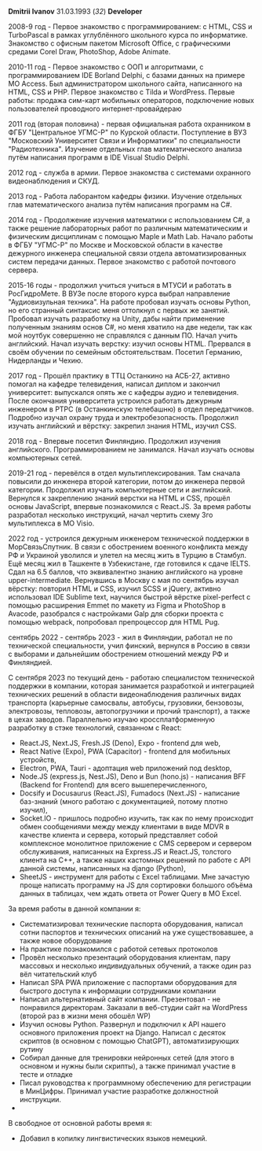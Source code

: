 **Dmitrii Ivanov** 31.03.1993 (*32*)
**Developer**

2008-9 год - Первое знакомство с программированием: с HTML, CSS и TurboPascal в рамках углублённого школьного курса по информатике. Знакомство с офисным пакетом Microsoft Office, с графическими средами Corel Draw, PhotoShop, Adobe Animate.

2010-11 год - Первое знакомство с ООП и алгоритмами, с программированием IDE Borland Delphi, с базами данных на примере MO Access. 
Был администратором школьного сайта, написанного на HTML, CSS и PHP. Первое знакомство с Tilda и WordPress. 
Первые работы: продажа сим-карт мобильных операторов, подключение новых пользователей проводного интернет-провайдераю 

2011 год (вторая половина) - первая официальная работа охранником в ФГБУ "Центральное УГМС-Р" по Курской области. 
Поступление в ВУЗ "Московский Университет Связи и Информатики" по специальности "Радиотехника". Изучение отдельных глав математического анализа путём написания программ в IDE Visual Studio Delphi.

2012 год - служба в армии. Первое знакомства с системами охранного видеонаблюдения и СКУД.

2013 год - Работа лаборантом кафедры физики. Изучение отдельных глав математического анализа путём написания программ на С#.

2014 год - Продолжение изучения математики с использованием С#, а также решение лабораторных работ по различным математическим и физическим дисциплинам с помощью Maple и Math Lab.
Начало работы в ФГБУ "УГМС-Р" по Москве и Московской области в качестве дежурного инженера специальной связи отдела автоматизированных систем передачи данных. Первое знакомство с работой почтового сервера.

2015-16 годы - продолжил учиться учиться в МТУСИ и работать в РосГидроМете. В ВУЗе после второго курса выбрал направление "Аудиовизульная техника". На работе пробовал изучать основы Python, но его странный синтаксис меня оттолкнул с первых же занятий. Пробовал изучать разработку на Unity, дабы найти применение полученным знаниям основ C#, но меня хватило на две недели, так как мой ноутбук совершенно не справлялся с данным ПО. Начал учить английский. Начал изучать верстку: изучил основы HTML. Прервался в своём обучении по семейным обстоятельствам. Посетил Германию, Нидерланды и Чехию.

2017 год - Прошёл практику в ТТЦ Останкино на АСБ-27, активно помогал на кафедре телевидения, написал диплом и закончил университет: выпускался опять же с кафедры аудио и телевидения. 
После окончания университета устроился работать дежурным инженером в РТРС (в Останкинскую телебашню) в отдел передатчиков. Подробно изучал охрану труда и электробезопасность.
Продолжил изучать английский и вёрстку: закрепил знания HTML, изучил CSS.

2018 год - Впервые посетил Финляндию. Продолжил изучения английского. Программированием не занимался. Начал изучать основы компьютерных сетей.

2019-21 год - перевёлся в отдел мультиплексирования. Там сначала повысили до инженера второй категории, потом до инженера первой категории. Продолжил изучать компьютерные сети и английский. Вернулся к закреплению знаний верстки на HTML и CSS, прошёл основы JavaScript, впервые познакомился с React.JS. 
За время работы разработал несколько инструкций, начал чертить схему 3го мультиплекса в MO Visio.

2022 год - устроился дежурным инженером технической поддержки в МорСвязьСпутник. В связи с обострением военного конфликта между РФ и Украиной уволился и улетел на месяц жить в Турцию в Стамбул. Ещё месяц жил в Ташкенте в Узбекистане, где готовился к сдаче IELTS. Сдал на 6.5 баллов, что эквивалентно знанию английского на уровне upper-intermediate. 
Вернувшись в Москву с мая по сентябрь изучал вёрстку: повторил HTML и CSS, изучил SCSS и jQuery, активно использовал IDE Sublime text, научился быстрой вёрстке pixel-perfect с помощью расширения Emmet по макету из Figma и PhotoShop в Avacode, разобрался с настройками Galp для сборки проекта с помощью webpack, попробовал препроцессор для HTML Pug. 

сентябрь 2022 - сентябрь 2023 - жил в Финляндии, работал не по технической специальности, учил финский, вернулся в Россию в связи с выборами и дальнейшим обострением отношений между РФ и Финляндией.

С сентября 2023 по текущий день - работаю специалистом технической поддержки в компании, которая занимается разработкой и интеграцией технических решений в области видеонаблюдения различных видах транспорта (карьерные самосвалы, автобусы, грузовики, бензовозы, электровозы, тепловозы, автопогрузчики и прочий транспорт), а также в цехах заводов. 
Параллельно изучаю кроссплатформенную разработку в стэке технологий, связанном с React:
- React.JS, Next.JS, Fresh.JS (Deno), Expo - frontend для web,
- React Native (Expo), PWA (Capacitor) - frontend для мобильных устройств,
- Electron, PWA, Tauri - адоптация web приложений под desktop,
- Node.JS (express.js, Nest.JS), Deno и Bun (hono.js) - написания BFF (Backend for Frontend) для всего вышеперечисленного,
- Docsify и Docusaurus (React.JS), Fumadocs (Next.JS) - написание баз-знаний (много работаю с документацией, потому плотно изучил),
- Socket.IO - пришлось подробно изучить, так как по нему происходит обмен сообщениями между между клиентами в виде MDVR в качестве клиента и сервера, который представляет собой комплексное монолитное приложение с CMS сервером и сервером обслуживания, написанных на Express.JS и React.JS, толстого клиента на C++, а также наших кастомных решений по работе с API данной системы, написанных на django (Python),
- SheetJS - инструмент для работы с Excel таблицами. Мне зачастую проще написать программу на JS для сортировки большого объёма данных в таблицах, чем ждать ответа от Power Query в MO Excel.

За время работы в данной компании я:
- Систематизировал технические паспорта оборудования, написал сотни паспортов и технических описаний на уже существовавшее, а также новое оборудование
- На практике познакомился с работой сетевых протоколов
- Провёл несколько презентаций оборудования клиентам, пару массовых и несколько индивидуальных обучений, а также один раз вёл читательский клуб
- Написал SPA PWA приложение с паспортами оборудования для быстрого доступа к информации сотрудниками компании
- Написал альтернативный сайт компании. Презентовал - не понравился директорам. Заказали в веб-студии сайт на WordPress (второй раз в жизни меня обошёл WP)
- Изучил основы Python. Развернул и подключил к API нашего основного приложения проект на Django. Написал с десяток скриптов (в основном с помощью ChatGPT), автоматизирующих рутину
- Собирал данные для тренировки нейронных сетей (для этого в основном и нужны были скрипты), а также принимал участие в тесте и отладке 
- Писал руководства к программному обеспечению для регистрации в МинЦифры. Принимал участие разработке должностной инструкции. 
- 

В свободное от основной работы время я:
- Добавил в копилку лингвистических языков немецкий.




